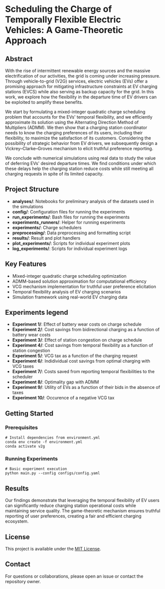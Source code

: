 # Scheduling the Charge of Temporally Flexible Electric Vehicles: A Game-Theoretic Approach

## Abstract

With the rise of intermittent renewable energy sources and the massive electrification of our activities, the grid is coming under increasing pressure. Through vehicle-to-grid (V2G) services, electric vehicles (EVs) offer a promising approach for mitigating infrastructure constraints at EV charging stations (EVCS) while also serving as backup capacity for the grid. In this work, we explore how the flexibility in the departure time of EV drivers can be exploited to amplify these benefits.

We start by formulating a mixed-integer quadratic charge scheduling problem that accounts for the EVs' temporal flexibility, and we efficiently approximate its solution using the Alternating Direction Method of Multipliers (ADMM). We then show that a charging station coordinator needs to know the charging preferences of its users, including their flexibility, to maximize the satisfaction of its customers. Considering the possibility of strategic behavior from EV drivers, we subsequently design a Vickrey–Clarke–Groves mechanism to elicit truthful preference reporting.

We conclude with numerical simulations using real data to study the value of deferring EVs' desired departure times. We find conditions under which these delays help the charging station reduce costs while still meeting all charging requests in spite of its limited capacity.

## Project Structure

- **analyses/**: Notebooks for preliminary analysis of the datasets used in the simulations
- **config/**: Configuration files for running the experiments
- **run_experiments/**: Bash files for running the experiments
- **experiments_runners/**: Helper for running experiments
- **experiments/**: Charge schedulers
- **preprocessing/**: Data preprocessing and formatting script
- **results/**: Result and plot handlers
- **plot_experiments/**: Scripts for individual experiment plots
- **log_experiments/**: Scripts for individual experiment logs

## Key Features

- Mixed-integer quadratic charge scheduling optimization
- ADMM-based solution approximation for computational efficiency
- VCG mechanism implementation for truthful user preference elicitation
- Temporal flexibility analysis of EV charging scenarios
- Simulation framework using real-world EV charging data

## Experiments legend
- **Experiment 1/**: Effect of battery wear costs on charge schedule
- **Experiment 2/**: Cost savings from bidirectional charging as a function of battery wear costs
- **Experiment 3/**: Effect of station congestion on charge schedule
- **Experiment 4/**: Cost savings from temporal flexibility as a function of station congestion
- **Experiment 5/**: VCG tax as a function of the charging request
- **Experiment 6/**: Indidividual cost savings from optimal charging with VCG taxes
- **Experiment 7/**: Costs saved from reporting temporal flexibilities to the scheduler
- **Experiment 8/**: Optimality gap with ADMM
- **Experiment 9/**: Utility of EVs as a function of their bids in the absence of taxes
- **Experiment 10/**: Occurence of a negative VCG tax


## Getting Started

### Prerequisites
```
# Install dependencies from environment.yml
conda env create -f environment.yml
conda activate v2g
```

### Running Experiments
```
# Basic experiment execution
python main.py --config configs/config.yaml
```

## Results
Our findings demonstrate that leveraging the temporal flexibility of EV users can significantly reduce charging station operational costs while maintaining service quality. The game-theoretic mechanism ensures truthful reporting of user preferences, creating a fair and efficient charging ecosystem.

## License
This project is available under the [MIT License](LICENSE).

## Contact

For questions or collaborations, please open an issue or contact the repository owner.
